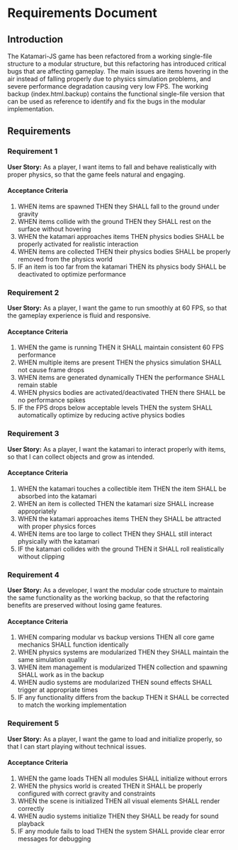 # Requirements Document

## Introduction

The Katamari-JS game has been refactored from a working single-file structure to a modular structure, but this refactoring has introduced critical bugs that are affecting gameplay. The main issues are items hovering in the air instead of falling properly due to physics simulation problems, and severe performance degradation causing very low FPS. The working backup (index.html.backup) contains the functional single-file version that can be used as reference to identify and fix the bugs in the modular implementation.

## Requirements

### Requirement 1

**User Story:** As a player, I want items to fall and behave realistically with proper physics, so that the game feels natural and engaging.

#### Acceptance Criteria

1. WHEN items are spawned THEN they SHALL fall to the ground under gravity
2. WHEN items collide with the ground THEN they SHALL rest on the surface without hovering
3. WHEN the katamari approaches items THEN physics bodies SHALL be properly activated for realistic interaction
4. WHEN items are collected THEN their physics bodies SHALL be properly removed from the physics world
5. IF an item is too far from the katamari THEN its physics body SHALL be deactivated to optimize performance

### Requirement 2

**User Story:** As a player, I want the game to run smoothly at 60 FPS, so that the gameplay experience is fluid and responsive.

#### Acceptance Criteria

1. WHEN the game is running THEN it SHALL maintain consistent 60 FPS performance
2. WHEN multiple items are present THEN the physics simulation SHALL not cause frame drops
3. WHEN items are generated dynamically THEN the performance SHALL remain stable
4. WHEN physics bodies are activated/deactivated THEN there SHALL be no performance spikes
5. IF the FPS drops below acceptable levels THEN the system SHALL automatically optimize by reducing active physics bodies

### Requirement 3

**User Story:** As a player, I want the katamari to interact properly with items, so that I can collect objects and grow as intended.

#### Acceptance Criteria

1. WHEN the katamari touches a collectible item THEN the item SHALL be absorbed into the katamari
2. WHEN an item is collected THEN the katamari size SHALL increase appropriately
3. WHEN the katamari approaches items THEN they SHALL be attracted with proper physics forces
4. WHEN items are too large to collect THEN they SHALL still interact physically with the katamari
5. IF the katamari collides with the ground THEN it SHALL roll realistically without clipping

### Requirement 4

**User Story:** As a developer, I want the modular code structure to maintain the same functionality as the working backup, so that the refactoring benefits are preserved without losing game features.

#### Acceptance Criteria

1. WHEN comparing modular vs backup versions THEN all core game mechanics SHALL function identically
2. WHEN physics systems are modularized THEN they SHALL maintain the same simulation quality
3. WHEN item management is modularized THEN collection and spawning SHALL work as in the backup
4. WHEN audio systems are modularized THEN sound effects SHALL trigger at appropriate times
5. IF any functionality differs from the backup THEN it SHALL be corrected to match the working implementation

### Requirement 5

**User Story:** As a player, I want the game to load and initialize properly, so that I can start playing without technical issues.

#### Acceptance Criteria

1. WHEN the game loads THEN all modules SHALL initialize without errors
2. WHEN the physics world is created THEN it SHALL be properly configured with correct gravity and constraints
3. WHEN the scene is initialized THEN all visual elements SHALL render correctly
4. WHEN audio systems initialize THEN they SHALL be ready for sound playback
5. IF any module fails to load THEN the system SHALL provide clear error messages for debugging